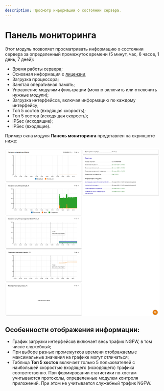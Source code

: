```yaml
---
description: Просмотр информации о состоянии сервера.
---
```


# Панель мониторинга

Этот модуль позволяет просматривать информацию о состоянии сервера за определенный промежуток времени (5 минут, час, 6 часов, 1 день, 7 дней):

* Время работы сервера;
* Основная информация о [лицензии](/general/license.md);
* Загрузка процессора;
* Занятая оперативная память;
* Управление модулями фильтрации (можно включить или отключить нужные модули);
* Загрузка интерфейсов, включая информацию по каждому интерфейсу;
* Топ 5 хостов (входящая скорость);
* Топ 5 хостов (исходящая скорость);
* IPSec (исходящие);
* IPSec (входящие).

Пример окна модуля **Панель мониторинга** представлен на скриншоте ниже:

![](/.gitbook/assets/monitor-panel.png)
 
## Особенности отображения информации:

* График загрузки интерфейсов включает весь трафик NGFW, в том числе служебный;
* При выборе разных промежутков времени отображаемые максимальные значения на графике могут отличаться;
* Таблица **Топ 5 хостов** включает только 5 пользователей с наибольшей скоростью входящего (исходящего) трафика соответственно. При формировании статистики по хостам учитываются протоколы, определенные модулем контроля приложений. При этом не учитывается служебный трафик NGFW.